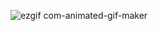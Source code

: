 ![ezgif com-animated-gif-maker](https://github.com/Calos01/TalentoGTA/assets/83663679/82c9991c-de63-4112-9d3e-9cfc6132e042)
